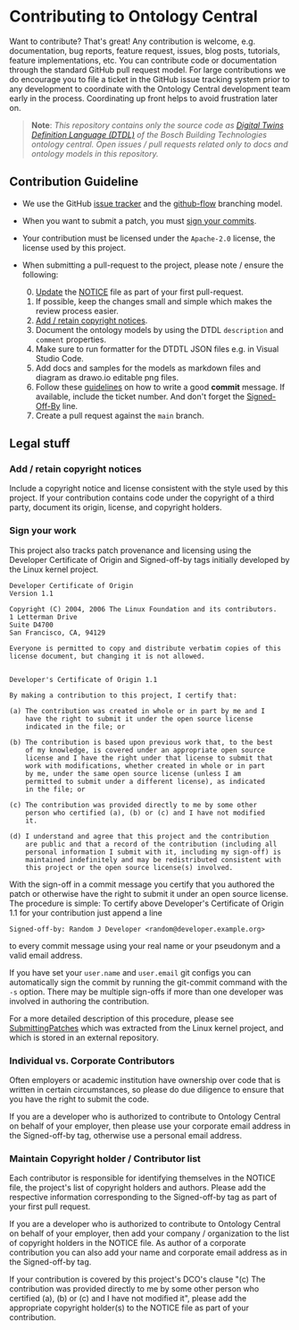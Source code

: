 # Contributing to Ontology Central

Want to contribute? That's great! Any contribution is welcome, e.g.
documentation, bug reports, feature request, issues, blog posts,
tutorials, feature implementations, etc. You can contribute code or
documentation through the standard GitHub pull request model. For large
contributions we do encourage you to file a ticket in the GitHub issue
tracking system prior to any development to coordinate with the Ontology Central
development team early in the process. Coordinating up front helps to
avoid frustration later on.

> **Note**: *This repository contains only the source code as [Digital Twins Definition Language (DTDL)](https://github.com/Azure/opendigitaltwins-dtdl/blob/master/DTDL/v2/dtdlv2.md) of the Bosch Building Technologies ontology central. Open issues / pull requests related only to docs and ontology models in this repository.*

## Contribution Guideline

* We use the GitHub [issue tracker](../../issues) and the [github-flow](https://docs.github.com/en/get-started/quickstart/github-flow) branching model.

* When you want to submit a patch, you must [sign your commits](#sign-your-work).

* Your contribution must be licensed under the `Apache-2.0` license, the license used by this project.

* When submitting a pull-request to the project, please note / ensure the following:

    0. [Update](#maintain-copyright-holder-contributor-list) the [NOTICE](NOTICE) file as part of your first pull-request.
    1. If possible, keep the changes small and simple which makes the review process easier.
    2. [Add / retain copyright notices](#add-retain-copyright-notices).
    3. Document the ontology models by using the DTDL `description` and `comment` properties.
    4. Make sure to run formatter for the DTDTL JSON files e.g. in Visual Studio Code.
    5. Add docs and samples for the models as markdown files and diagram as drawo.io editable png files.
    5. Follow these [guidelines](https://chris.beams.io/posts/git-commit/) on how to write a good **commit** message. If available, include the ticket number. And don't forget the [Signed-Off-By](#sign-your-work) line.
    6. Create a pull request against the `main` branch.

## Legal stuff

### Add / retain copyright notices

Include a copyright notice and license consistent with the style used by this project. If your contribution contains code under the copyright of a third party, document its origin, license, and copyright holders.

### Sign your work

This project also tracks patch provenance and licensing using the Developer Certificate of Origin and Signed-off-by tags initially developed by the Linux kernel project.

```text
Developer Certificate of Origin
Version 1.1

Copyright (C) 2004, 2006 The Linux Foundation and its contributors.
1 Letterman Drive
Suite D4700
San Francisco, CA, 94129

Everyone is permitted to copy and distribute verbatim copies of this
license document, but changing it is not allowed.


Developer's Certificate of Origin 1.1

By making a contribution to this project, I certify that:

(a) The contribution was created in whole or in part by me and I
    have the right to submit it under the open source license
    indicated in the file; or

(b) The contribution is based upon previous work that, to the best
    of my knowledge, is covered under an appropriate open source
    license and I have the right under that license to submit that
    work with modifications, whether created in whole or in part
    by me, under the same open source license (unless I am
    permitted to submit under a different license), as indicated
    in the file; or

(c) The contribution was provided directly to me by some other
    person who certified (a), (b) or (c) and I have not modified
    it.

(d) I understand and agree that this project and the contribution
    are public and that a record of the contribution (including all
    personal information I submit with it, including my sign-off) is
    maintained indefinitely and may be redistributed consistent with
    this project or the open source license(s) involved.
```

With the sign-off in a commit message you certify that you authored the
patch or otherwise have the right to submit it under an open source
license. The procedure is simple: To certify above Developer's
Certificate of Origin 1.1 for your contribution just append a line

```text
Signed-off-by: Random J Developer <random@developer.example.org>
```

to every commit message using your real name or your pseudonym and a valid
email address.

If you have set your `user.name` and `user.email` git configs you can
automatically sign the commit by running the git-commit command with the
`-s` option.  There may be multiple sign-offs if more than one developer
was involved in authoring the contribution.

For a more detailed description of this procedure, please see
[SubmittingPatches][] which was extracted from the Linux kernel project,
and which is stored in an external repository.

### Individual vs. Corporate Contributors

Often employers or academic institution have ownership over code that is
written in certain circumstances, so please do due diligence to ensure that
you have the right to submit the code.

If you are a developer who is authorized to contribute to Ontology Central on behalf of
your employer, then please use your corporate email address in the
Signed-off-by tag, otherwise use a personal email address.

### Maintain Copyright holder / Contributor list

Each contributor is responsible for identifying themselves in the NOTICE
file, the project's list of copyright holders and authors. Please add
the respective information corresponding to the Signed-off-by tag as
part of your first pull request.

If you are a developer who is authorized to contribute to Ontology Central on
behalf of your employer, then add your company / organization to the
list of copyright holders in the NOTICE file. As author of a corporate
contribution you can also add your name and corporate email address as
in the Signed-off-by tag.

If your contribution is covered by this project's DCO's clause "(c) The
contribution was provided directly to me by some other person who
certified (a), (b) or (c) and I have not modified it", please add the
appropriate copyright holder(s) to the NOTICE file as part of your
contribution.

[SubmittingPatches]:
https://github.com/wking/signed-off-by/blob/7d71be37194df05c349157a2161c7534feaf86a4/Documentation/SubmittingPatches
